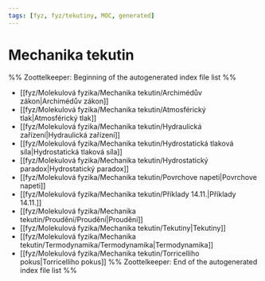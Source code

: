 ```yaml
---
tags: [fyz, fyz/tekutiny, MOC, generated]
---
```

# Mechanika tekutin
%% Zoottelkeeper: Beginning of the autogenerated index file list  %%
-  [[fyz/Molekulová fyzika/Mechanika tekutin/Archimédův zákon|Archimédův zákon]]
-  [[fyz/Molekulová fyzika/Mechanika tekutin/Atmosférický tlak|Atmosférický tlak]]
-  [[fyz/Molekulová fyzika/Mechanika tekutin/Hydraulická zařízení|Hydraulická zařízení]]
-  [[fyz/Molekulová fyzika/Mechanika tekutin/Hydrostatická tlaková síla|Hydrostatická tlaková síla]]
-  [[fyz/Molekulová fyzika/Mechanika tekutin/Hydrostatický paradox|Hydrostatický paradox]]
-  [[fyz/Molekulová fyzika/Mechanika tekutin/Povrchove napeti|Povrchove napeti]]
-  [[fyz/Molekulová fyzika/Mechanika tekutin/Příklady 14.11.|Příklady 14.11.]]
-  [[fyz/Molekulová fyzika/Mechanika tekutin/Proudění/Proudění|Proudění]]
-  [[fyz/Molekulová fyzika/Mechanika tekutin/Tekutiny|Tekutiny]]
-  [[fyz/Molekulová fyzika/Mechanika tekutin/Termodynamika/Termodynamika|Termodynamika]]
-  [[fyz/Molekulová fyzika/Mechanika tekutin/Torricelliho pokus|Torricelliho pokus]]
%% Zoottelkeeper: End of the autogenerated index file list  %%
